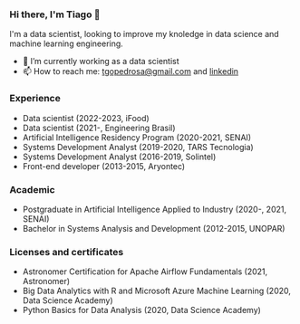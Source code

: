 ### Hi there, I'm Tiago 👋
I'm a data scientist, looking to improve my knoledge in data science and machine learning engineering.

- 🔭 I’m currently working as a data scientist
- 📫 How to reach me: tgopedrosa@gmail.com and [linkedin](https://www.linkedin.com/in/tiago-pedrosa-b24606b2/)


### Experience
- Data scientist (2022-2023, iFood)
- Data scientist (2021-, Engineering Brasil)
- Artificial Intelligence Residency Program (2020-2021, SENAI)
- Systems Development Analyst (2019-2020, TARS Tecnologia)
- Systems Development Analyst (2016-2019, Solintel)
- Front-end developer (2013-2015, Aryontec)

### Academic 
- Postgraduate in Artificial Intelligence Applied to Industry (2020-, 2021, SENAI)
- Bachelor in Systems Analysis and Development (2012-2015, UNOPAR)

### Licenses and certificates
- Astronomer Certification for Apache Airflow Fundamentals (2021, Astronomer)
- Big Data Analytics with R and Microsoft Azure Machine Learning (2020, Data Science Academy)
- Python Basics for Data Analysis (2020, Data Science Academy)
